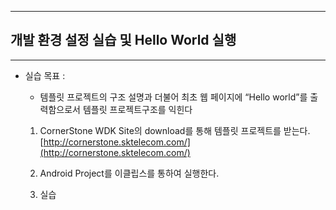 <!--
{
	"id": "5",
	"title": "개발 환경 설정 실습 및 예제",
	"group": 2,
	"order": 11
}
-->

-----------------------

## 개발 환경 설정 실습 및 Hello World 실행 ##

-----------------------

 - 실습 목표 :
 
	- 템플릿 프로젝트의 구조 설명과 더불어 최초 웹 페이지에 “Hello world”를 출력함으로서 
      템플릿 프로젝트구조를 익힌다

	1) CornerStone WDK Site의 download를 통해 템플릿 프로젝트를 받는다.  [http://cornerstone.sktelecom.com/](http://cornerstone.sktelecom.com/)

	2) Android Project를 이클립스를 통하여 실행한다.

	3) 실습 

 









